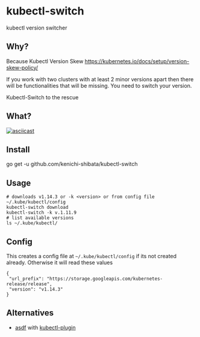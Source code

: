 # kubectl-switch
kubectl version switcher

Why?
-------

Because Kubectl Version Skew https://kubernetes.io/docs/setup/version-skew-policy/

If you work with two clusters with at least 2 minor versions apart then there will be functionalities that will be missing. You need to switch your version.

Kubectl-Switch to the rescue

What?
-----
[![asciicast](https://asciinema.org/a/rNUZ5ywLkNdAXnj3GtQBlIvtf.svg)](https://asciinema.org/a/rNUZ5ywLkNdAXnj3GtQBlIvtf)

Install 
--------
go get -u github.com/kenichi-shibata/kubectl-switch

Usage
-------
```
# downloads v1.14.3 or -k <version> or from config file ~/.kube/kubectl/config
kubectl-switch download 
kubectl-switch -k v.1.11.9
# list available versions
ls ~/.kube/kubectl/
```
Config 
-------

This creates a config file at `~/.kube/kubectl/config` if its not created already. Otherwise it will read these values

```
{
 "url_prefix": "https://storage.googleapis.com/kubernetes-release/release",
 "version": "v1.14.3"
}
```

Alternatives
------------
* [asdf](https://asdf-vm.com/#/) with [kubectl-plugin](https://github.com/Banno/asdf-kubectl)